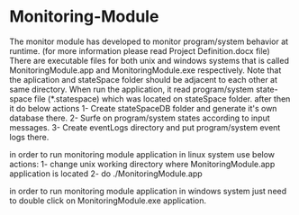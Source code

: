 # Monitoring-Module
The monitor module has developed to monitor program/system behavior at runtime. (for more information please read Project Definition.docx file)
There are executable files for both unix and windows systems that is called MonitoringModule.app and MonitoringModule.exe respectively.
Note that the aplication and stateSpace folder should be adjacent to each other at same directory.
When run the application, it read program/system state-space file (*.statespace) which was located on stateSpace folder. after then it do below actions
  1- Create stateSpaceDB folder and generate it's own database there.
  2- Surfe on program/system states according to input messages.
  3- Create eventLogs directory and put program/system event logs there.

in order to run monitoring module application in linux system use below actions:
  1- change unix working directory where MonitoringModule.app application is located
  2- do ./MonitoringModule.app
  
in order to run monitoring module application in windows system just need to double click on MonitoringModule.exe application.

